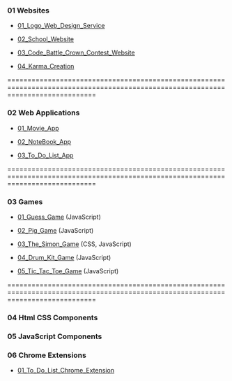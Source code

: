 ### 01 Websites

- [01_Logo_Web_Design_Service]()

- [02_School_Website]()

- [03_Code_Battle_Crown_Contest_Website]()

- [04_Karma_Creation]()


==================================================================================================================================

### 02 Web Applications

- [01_Movie_App]()

- [02_NoteBook_App]()

- [03_To_Do_List_App]()



==================================================================================================================================

### 03 Games

- [01_Guess_Game]() (JavaScript)

- [02_Pig_Game]() (JavaScript)

- [03_The_Simon_Game]() (CSS, JavaScript)

- [04_Drum_Kit_Game]() (JavaScript)

- [05_Tic_Tac_Toe_Game]() (JavaScript) 

==================================================================================================================================


### 04 Html CSS Components



### 05 JavaScript Components



### 06 Chrome Extensions

- [01_To_Do_List_Chrome_Extension]()